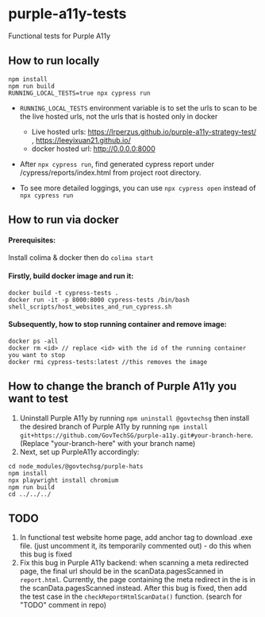 # purple-a11y-tests
Functional tests for Purple A11y

## How to run locally
```
npm install
npm run build
RUNNING_LOCAL_TESTS=true npx cypress run
```
- `RUNNING_LOCAL_TESTS` environment variable is to set the urls to scan to be the live hosted urls, not the urls that is hosted only in docker
  - Live hosted urls: https://lrperzus.github.io/purple-a11y-strategy-test/ , https://leeyixuan21.github.io/
  - docker hosted url: http://0.0.0.0:8000

- After `npx cypress run`, find generated cypress report under /cypress/reports/index.html from project root directory.  

- To see more detailed loggings, you can use `npx cypress open` instead of `npx cypress run`

## How to run via docker

#### Prerequisites: 
Install colima & docker then do `colima start`

#### Firstly, build docker image and run it:
```
docker build -t cypress-tests .
docker run -it -p 8000:8000 cypress-tests /bin/bash
shell_scripts/host_websites_and_run_cypress.sh
```

#### Subsequently, how to stop running container and remove image:
```
docker ps -all   
docker rm <id> // replace <id> with the id of the running container you want to stop
docker rmi cypress-tests:latest //this removes the image
```




## How to change the branch of Purple A11y you want to test
1) Uninstall Purple A11y by running `npm uninstall @govtechsg` then install the desired branch of Purple A11y by running `npm install git+https://github.com/GovTechSG/purple-a11y.git#your-branch-here`. (Replace "your-branch-here" with your branch name)
2) Next, set up PurpleA11y accordingly:
```
cd node_modules/@govtechsg/purple-hats
npm install
npx playwright install chromium 
npm run build
cd ../../../
```

## TODO
1) In functional test website home page, add anchor tag to download .exe file. (just uncomment it, its temporarily commented out) - do this when this bug is fixed
2) Fix this bug in Purple A11y backend: when scanning a meta redirected page, the final url should be in the scanData.pagesScanned in `report.html`. Currently, the page containing the meta redirect in the <head> is in the scanData.pagesScanned instead. After this bug is fixed, then add the test case in the `checkReportHtmlScanData()` function. (search for "TODO" comment in repo)